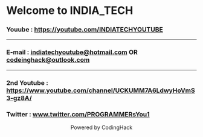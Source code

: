 # Welcome to INDIA_TECH 
### Youube : https://youtube.com/INDIATECHYOUTUBE
***
### E-mail : indiatechyoutube@hotmail.com OR codeinghack@outlook.com
***
### 2nd Youtube : https://www.youtube.com/channel/UCKUMM7A6LdwyHoVmS3-gz8A/
### Twitter : www.twitter.com/PROGRAMMERsYou1
<div align="center">
  Powered by CodingHack
  </div>
